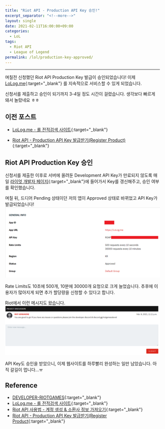 ```yaml
---
title: "Riot API - Production API Key 승인!"
excerpt_separator: "<!--more-->"
layout: single
date: 2021-02-11T16:00:00+09:00
categories:
  - LoL
tags:
  - Riot API
  - League of Legend
permalink: /lol/production-key-approved/
---
```

---


며칠전 신청했던 Riot API Production Key 발급이 승인되었습니다! 이제 [LoLog.me](https://lolog.me/){:target="_blank"} 를 지속적으로 서비스할 수 있게 되었습니다.

신청서를 제출하고 승인이 되기까지 3-4일 정도 시간이 걸렸습니다. 생각보다 빠르게 돼서 놀랐네요 ㅎㅎ
<!--more-->

## 이전 포스트
* [LoLog.me - 롤 전적검색 사이트](/lol/lolog-me/){:target="_blank"}

* [Riot API - Production API Key 발급받기(Register Product)](/lol/production-key/){:target="_blank"}

## Riot API Production Key 승인

신청서를 제출한 이후로 서버에 올려둔 Development API Key가 만료되지 않도록 매일 [라이엇 개발자 페이지](https://developer.riotgames.com/){:target="_blank"}에 들어가서 Key를 갱신해주고, 승인 여부를 확인했습니다. 

며칠 뒤, 드디어 Pending 상태이던 저의 앱이 Approved 상태로 바뀌었고 API Key가 발급되었습니다!
![general info](/assets/post-images/riotapi-approve/generalinfo.png)

Rate Limits도 10초에 500개, 10분에 30000개 요청으로 크게 늘었습니다. 추후에 이용자가 많아지게 되면 추가 할당량을 신청할 수 있다고 합니다.

Riot에서 이런 메시지도 왔습니다.
![message](/assets/post-images/riotapi-approve/msg.png)

API Key도 승인을 받았으니, 이제 웹사이트를 하루빨리 완성하는 일만 남았습니다. 아직 갈길이 멉니다...ㅠ


## Reference
* [DEVELOPER-RIOTGAMES](https://developer.riotgames.com/){:target="_blank"}
* [LoLog.me - 롤 전적검색 사이트](/lol/lolog-me/){:target="_blank"}
* [Riot API 사용법 - 계정 생성 & 소환사 정보 가져오기](/lol/riot-api/){:target="_blank"}
* [Riot API - Production API Key 발급받기(Register Product](/lol/production-key/){:target="_blank"}
